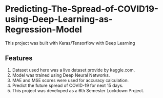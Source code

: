# Predicting-The-Spread-of-COVID19-using-Deep-Learning-as-Regression-Model
This project was built with Keras/Tensorflow with Deep Learning

## Features
1. Dataset used here was a live dataset provide by kaggle.com.
2. Model was trained using Deep Neural Networks.
3. MAE and MSE scores were used for accuracy calculation.
4. Predict the future spread of COVID-19 for next 15 days.
5. This project was developed as a 6th Semester Lockdown Project.
